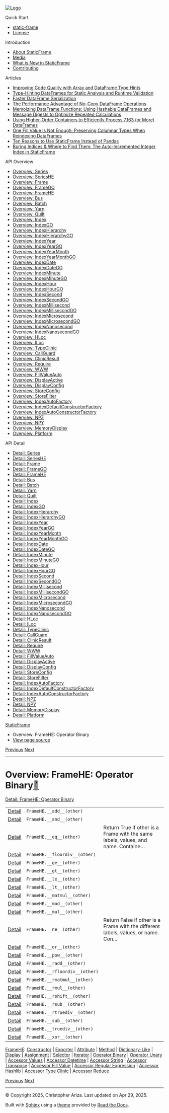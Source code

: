 [![Logo](../_static/sf-logo-web_icon-small.png)](../index.html)

Quick Start

* [static-frame](../readme.html)
* [License](../license.html)

Introduction

* [About StaticFrame](../intro.html)
* [Media](../intro.html#media)
* [What is New in StaticFrame](../new.html)
* [Contributing](../contributing.html)

Articles

* [Improving Code Quality with Array and DataFrame Type Hints](../articles/guard.html)
* [Type-Hinting DataFrames for Static Analysis and Runtime Validation](../articles/ftyping.html)
* [Faster DataFrame Serialization](../articles/serialize.html)
* [The Performance Advantage of No-Copy DataFrame Operations](../articles/no_copy.html)
* [Memoizing DataFrame Functions: Using Hashable DataFrames and Message Digests to Optimize Repeated Calculations](../articles/hash.html)
* [Using Higher-Order Containers to Efficiently Process 7,163 (or More) DataFrames](../articles/uhoc.html)
* [One Fill Value Is Not Enough: Preserving Columnar Types When Reindexing DataFrames](../articles/fill_value.html)
* [Ten Reasons to Use StaticFrame Instead of Pandas](../articles/upgrade.html)
* [Boring Indices & Where to Find Them: The Auto-Incremented Integer Index in StaticFrame](../articles/aiii.html)

API Overview

* [Overview: Series](series.html)
* [Overview: SeriesHE](series_he.html)
* [Overview: Frame](frame.html)
* [Overview: FrameGO](frame_go.html)
* [Overview: FrameHE](frame_he.html)
* [Overview: Bus](bus.html)
* [Overview: Batch](batch.html)
* [Overview: Yarn](yarn.html)
* [Overview: Quilt](quilt.html)
* [Overview: Index](index.html)
* [Overview: IndexGO](index_go.html)
* [Overview: IndexHierarchy](index_hierarchy.html)
* [Overview: IndexHierarchyGO](index_hierarchy_go.html)
* [Overview: IndexYear](index_year.html)
* [Overview: IndexYearGO](index_year_go.html)
* [Overview: IndexYearMonth](index_year_month.html)
* [Overview: IndexYearMonthGO](index_year_month_go.html)
* [Overview: IndexDate](index_date.html)
* [Overview: IndexDateGO](index_date_go.html)
* [Overview: IndexMinute](index_minute.html)
* [Overview: IndexMinuteGO](index_minute_go.html)
* [Overview: IndexHour](index_hour.html)
* [Overview: IndexHourGO](index_hour_go.html)
* [Overview: IndexSecond](index_second.html)
* [Overview: IndexSecondGO](index_second_go.html)
* [Overview: IndexMillisecond](index_millisecond.html)
* [Overview: IndexMillisecondGO](index_millisecond_go.html)
* [Overview: IndexMicrosecond](index_microsecond.html)
* [Overview: IndexMicrosecondGO](index_microsecond_go.html)
* [Overview: IndexNanosecond](index_nanosecond.html)
* [Overview: IndexNanosecondGO](index_nanosecond_go.html)
* [Overview: HLoc](hloc.html)
* [Overview: ILoc](iloc.html)
* [Overview: TypeClinic](type_clinic.html)
* [Overview: CallGuard](call_guard.html)
* [Overview: ClinicResult](clinic_result.html)
* [Overview: Require](require.html)
* [Overview: WWW](www.html)
* [Overview: FillValueAuto](fill_value_auto.html)
* [Overview: DisplayActive](display_active.html)
* [Overview: DisplayConfig](display_config.html)
* [Overview: StoreConfig](store_config.html)
* [Overview: StoreFilter](store_filter.html)
* [Overview: IndexAutoFactory](index_auto_factory.html)
* [Overview: IndexDefaultConstructorFactory](index_default_constructor_factory.html)
* [Overview: IndexAutoConstructorFactory](index_auto_constructor_factory.html)
* [Overview: NPZ](npz.html)
* [Overview: NPY](npy.html)
* [Overview: MemoryDisplay](memory_display.html)
* [Overview: Platform](platform.html)

API Detail

* [Detail: Series](../api_detail/series.html)
* [Detail: SeriesHE](../api_detail/series_he.html)
* [Detail: Frame](../api_detail/frame.html)
* [Detail: FrameGO](../api_detail/frame_go.html)
* [Detail: FrameHE](../api_detail/frame_he.html)
* [Detail: Bus](../api_detail/bus.html)
* [Detail: Batch](../api_detail/batch.html)
* [Detail: Yarn](../api_detail/yarn.html)
* [Detail: Quilt](../api_detail/quilt.html)
* [Detail: Index](../api_detail/index.html)
* [Detail: IndexGO](../api_detail/index_go.html)
* [Detail: IndexHierarchy](../api_detail/index_hierarchy.html)
* [Detail: IndexHierarchyGO](../api_detail/index_hierarchy_go.html)
* [Detail: IndexYear](../api_detail/index_year.html)
* [Detail: IndexYearGO](../api_detail/index_year_go.html)
* [Detail: IndexYearMonth](../api_detail/index_year_month.html)
* [Detail: IndexYearMonthGO](../api_detail/index_year_month_go.html)
* [Detail: IndexDate](../api_detail/index_date.html)
* [Detail: IndexDateGO](../api_detail/index_date_go.html)
* [Detail: IndexMinute](../api_detail/index_minute.html)
* [Detail: IndexMinuteGO](../api_detail/index_minute_go.html)
* [Detail: IndexHour](../api_detail/index_hour.html)
* [Detail: IndexHourGO](../api_detail/index_hour_go.html)
* [Detail: IndexSecond](../api_detail/index_second.html)
* [Detail: IndexSecondGO](../api_detail/index_second_go.html)
* [Detail: IndexMillisecond](../api_detail/index_millisecond.html)
* [Detail: IndexMillisecondGO](../api_detail/index_millisecond_go.html)
* [Detail: IndexMicrosecond](../api_detail/index_microsecond.html)
* [Detail: IndexMicrosecondGO](../api_detail/index_microsecond_go.html)
* [Detail: IndexNanosecond](../api_detail/index_nanosecond.html)
* [Detail: IndexNanosecondGO](../api_detail/index_nanosecond_go.html)
* [Detail: HLoc](../api_detail/hloc.html)
* [Detail: ILoc](../api_detail/iloc.html)
* [Detail: TypeClinic](../api_detail/type_clinic.html)
* [Detail: CallGuard](../api_detail/call_guard.html)
* [Detail: ClinicResult](../api_detail/clinic_result.html)
* [Detail: Require](../api_detail/require.html)
* [Detail: WWW](../api_detail/www.html)
* [Detail: FillValueAuto](../api_detail/fill_value_auto.html)
* [Detail: DisplayActive](../api_detail/display_active.html)
* [Detail: DisplayConfig](../api_detail/display_config.html)
* [Detail: StoreConfig](../api_detail/store_config.html)
* [Detail: StoreFilter](../api_detail/store_filter.html)
* [Detail: IndexAutoFactory](../api_detail/index_auto_factory.html)
* [Detail: IndexDefaultConstructorFactory](../api_detail/index_default_constructor_factory.html)
* [Detail: IndexAutoConstructorFactory](../api_detail/index_auto_constructor_factory.html)
* [Detail: NPZ](../api_detail/npz.html)
* [Detail: NPY](../api_detail/npy.html)
* [Detail: MemoryDisplay](../api_detail/memory_display.html)
* [Detail: Platform](../api_detail/platform.html)

[StaticFrame](../index.html)

* Overview: FrameHE: Operator Binary
* [View page source](../_sources/api_overview/frame_he-operator_binary.rst.txt)

[Previous](frame_he-iterator.html "Overview: FrameHE: Iterator")
[Next](frame_he-operator_unary.html "Overview: FrameHE: Operator Unary")

---

# Overview: FrameHE: Operator Binary[](#overview-framehe-operator-binary "Link to this heading")

[Detail: FrameHE: Operator Binary](../api_detail/frame_he-operator_binary.html#api-detail-framehe-operator-binary)

|  |  |  |
| --- | --- | --- |
| [Detail](../api_detail/frame_he-operator_binary.html#api-sig-framehe-add) | `FrameHE.__add__(other)` |  |
| [Detail](../api_detail/frame_he-operator_binary.html#api-sig-framehe-and) | `FrameHE.__and__(other)` |  |
| [Detail](../api_detail/frame_he-operator_binary.html#api-sig-framehe-eq) | `FrameHE.__eq__(other)` | Return True if other is a Frame with the same labels, values, and name. Containe… |
| [Detail](../api_detail/frame_he-operator_binary.html#api-sig-framehe-floordiv) | `FrameHE.__floordiv__(other)` |  |
| [Detail](../api_detail/frame_he-operator_binary.html#api-sig-framehe-ge) | `FrameHE.__ge__(other)` |  |
| [Detail](../api_detail/frame_he-operator_binary.html#api-sig-framehe-gt) | `FrameHE.__gt__(other)` |  |
| [Detail](../api_detail/frame_he-operator_binary.html#api-sig-framehe-le) | `FrameHE.__le__(other)` |  |
| [Detail](../api_detail/frame_he-operator_binary.html#api-sig-framehe-lt) | `FrameHE.__lt__(other)` |  |
| [Detail](../api_detail/frame_he-operator_binary.html#api-sig-framehe-matmul) | `FrameHE.__matmul__(other)` |  |
| [Detail](../api_detail/frame_he-operator_binary.html#api-sig-framehe-mod) | `FrameHE.__mod__(other)` |  |
| [Detail](../api_detail/frame_he-operator_binary.html#api-sig-framehe-mul) | `FrameHE.__mul__(other)` |  |
| [Detail](../api_detail/frame_he-operator_binary.html#api-sig-framehe-ne) | `FrameHE.__ne__(other)` | Return False if other is a Frame with the different labels, values, or name. Con… |
| [Detail](../api_detail/frame_he-operator_binary.html#api-sig-framehe-or) | `FrameHE.__or__(other)` |  |
| [Detail](../api_detail/frame_he-operator_binary.html#api-sig-framehe-pow) | `FrameHE.__pow__(other)` |  |
| [Detail](../api_detail/frame_he-operator_binary.html#api-sig-framehe-radd) | `FrameHE.__radd__(other)` |  |
| [Detail](../api_detail/frame_he-operator_binary.html#api-sig-framehe-rfloordiv) | `FrameHE.__rfloordiv__(other)` |  |
| [Detail](../api_detail/frame_he-operator_binary.html#api-sig-framehe-rmatmul) | `FrameHE.__rmatmul__(other)` |  |
| [Detail](../api_detail/frame_he-operator_binary.html#api-sig-framehe-rmul) | `FrameHE.__rmul__(other)` |  |
| [Detail](../api_detail/frame_he-operator_binary.html#api-sig-framehe-rshift) | `FrameHE.__rshift__(other)` |  |
| [Detail](../api_detail/frame_he-operator_binary.html#api-sig-framehe-rsub) | `FrameHE.__rsub__(other)` |  |
| [Detail](../api_detail/frame_he-operator_binary.html#api-sig-framehe-rtruediv) | `FrameHE.__rtruediv__(other)` |  |
| [Detail](../api_detail/frame_he-operator_binary.html#api-sig-framehe-sub) | `FrameHE.__sub__(other)` |  |
| [Detail](../api_detail/frame_he-operator_binary.html#api-sig-framehe-truediv) | `FrameHE.__truediv__(other)` |  |
| [Detail](../api_detail/frame_he-operator_binary.html#api-sig-framehe-xor) | `FrameHE.__xor__(other)` |  |

[FrameHE](frame_he.html#api-overview-framehe): [Constructor](frame_he-constructor.html#api-overview-framehe-constructor) | [Exporter](frame_he-exporter.html#api-overview-framehe-exporter) | [Attribute](frame_he-attribute.html#api-overview-framehe-attribute) | [Method](frame_he-method.html#api-overview-framehe-method) | [Dictionary-Like](frame_he-dictionary_like.html#api-overview-framehe-dictionary-like) | [Display](frame_he-display.html#api-overview-framehe-display) | [Assignment](frame_he-assignment.html#api-overview-framehe-assignment) | [Selector](frame_he-selector.html#api-overview-framehe-selector) | [Iterator](frame_he-iterator.html#api-overview-framehe-iterator) | [Operator Binary](#api-overview-framehe-operator-binary) | [Operator Unary](frame_he-operator_unary.html#api-overview-framehe-operator-unary) | [Accessor Values](frame_he-accessor_values.html#api-overview-framehe-accessor-values) | [Accessor Datetime](frame_he-accessor_datetime.html#api-overview-framehe-accessor-datetime) | [Accessor String](frame_he-accessor_string.html#api-overview-framehe-accessor-string) | [Accessor Transpose](frame_he-accessor_transpose.html#api-overview-framehe-accessor-transpose) | [Accessor Fill Value](frame_he-accessor_fill_value.html#api-overview-framehe-accessor-fill-value) | [Accessor Regular Expression](frame_he-accessor_regular_expression.html#api-overview-framehe-accessor-regular-expression) | [Accessor Hashlib](frame_he-accessor_hashlib.html#api-overview-framehe-accessor-hashlib) | [Accessor Type Clinic](frame_he-accessor_type_clinic.html#api-overview-framehe-accessor-type-clinic) | [Accessor Reduce](frame_he-accessor_reduce.html#api-overview-framehe-accessor-reduce)

[Previous](frame_he-iterator.html "Overview: FrameHE: Iterator")
[Next](frame_he-operator_unary.html "Overview: FrameHE: Operator Unary")

---

© Copyright 2025, Christopher Ariza.
Last updated on Apr 29, 2025.

Built with [Sphinx](https://www.sphinx-doc.org/) using a
[theme](https://github.com/readthedocs/sphinx_rtd_theme)
provided by [Read the Docs](https://readthedocs.org).